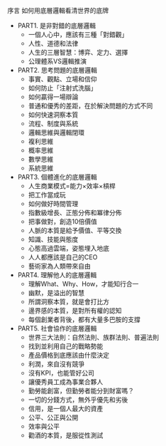 序言  如何用底層邏輯看清世界的底牌

- PART1. 是非對錯的底層邏輯
  - 一個人心中，應該有三種「對錯觀」
  - 人性、道德和法律
  - 人生的三層智慧：博弈、定力、選擇
  - 公理體系VS邏輯推演
- PART2. 思考問題的底層邏輯
  - 事實、觀點、立場和信仰
  - 如何防止「注射式洗腦」
  - 如何贏得一場辯論
  - 普通和優秀的差距，在於解決問題的方式不同
  - 如何快速洞察本質
  - 流程、制度與系統
  - 邏輯思維與邏輯閉環
  - 複利思維
  - 概率思維
  - 數學思維
  - 系統思維
- PART3. 個體進化的底層邏輯
  - 人生商業模式=能力×效率×槓桿
  - 把工作當成玩
  - 如何做好時間管理
  - 指數級增長、正態分佈和冪律分佈
  - 把事做對，創造10倍價值
  - 人脈的本質是給予價值、平等交換
  - 知識、技能與態度
  - 心態高過雲端，姿態埋入地底
  - 人人都應該是自己的CEO
  - 藝術家為人類帶來自由
- PART4. 理解他人的底層邏輯
  - 理解What、Why、How，才能知行合一
  - 幽默，是溢出的智慧
  - 所謂洞察本質，就是會打比方
  - 邊界感的本質，是對所有權的認知
  - 每個創業者背後，都有大量多巴胺的支撐
- PART5. 社會協作的底層邏輯
  - 世界三大法則：自然法則、族群法則、普遍法則
  - 找到並利用自己的戰略勢能
  - 產品價格到底應該由什麼決定
  - 利潤，來自沒有競爭
  - 沒有KPI，也能管好公司
  - 讓優秀員工成為事業合夥人
  - 勤勞能創富，但勤勞者能分到財富嗎？
  - 一切的分錢方式，無外乎優先和劣後
  - 信用，是一個人最大的資產
  - 公平、公正與公開
  - 效率與公平
  - 勸酒的本質，是服從性測試
